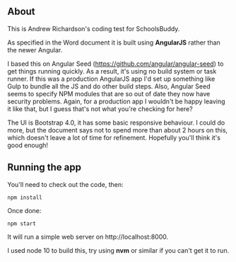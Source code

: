 ## About

This is Andrew Richardson's coding test for SchoolsBuddy.

As specified in the Word document it is built using **AngularJS** rather than the newer Angular.

I based this on Angular Seed (https://github.com/angular/angular-seed) to get things running quickly. As a result, it's using no 
build system or task runner. If this was a production AngularJS app I'd set up something like Gulp to bundle all the JS and do other
build steps. Also, Angular Seed seems to specify NPM modules that are so out of date they now have security problems. Again, for a 
production app I wouldn't be happy leaving it like that, but I guess that's not what you're checking for here?

The UI is Bootstrap 4.0, it has some basic responsive behaviour. I could do more, but the document says not to spend more than about 
2 hours on this, which doesn't leave a lot of time for refinement. Hopefully you'll think it's good enough!

## Running the app

You'll need to check out the code, then:

```
npm install
```

Once done:

```
npm start
```

It will run a simple web server on http://localhost:8000.

I used node 10 to build this, try using **nvm** or similar if you can't get it to run.